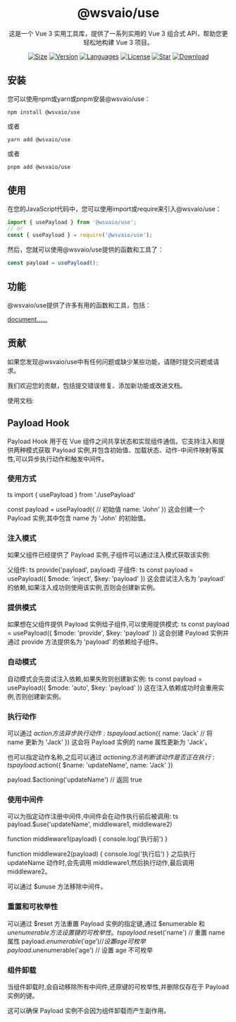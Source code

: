 <center>

# @wsvaio/use

这是一个 Vue 3 实用工具库，提供了一系列实用的 Vue 3 组合式 API，帮助您更轻松地构建 Vue 3 项目。

[![Size](https://img.shields.io/bundlephobia/minzip/@wsvaio/use/latest)](https://www.npmjs.com/package/@wsvaio/use) [![Version](https://img.shields.io/npm/v/@wsvaio/use)](https://www.npmjs.com/package/@wsvaio/use) [![Languages](https://img.shields.io/github/languages/top/wsvaio/use)](https://www.npmjs.com/package/@wsvaio/use) [![License](https://img.shields.io/npm/l/@wsvaio/use)](https://www.npmjs.com/package/@wsvaio/use) [![Star](https://img.shields.io/github/stars/wsvaio/use)](https://github.com/wsvaio/use) [![Download](https://img.shields.io/npm/dm/@wsvaio/use)](https://www.npmjs.com/package/@wsvaio/use)

</center>

## 安装

您可以使用npm或yarn或pnpm安装@wsvaio/use：

`npm install @wsvaio/use`

或者

`yarn add @wsvaio/use`

或者

`pnpm add @wsvaio/use`

## 使用

在您的JavaScript代码中，您可以使用import或require来引入@wsvaio/use：

``` javascript
import { usePayload } from '@wsvaio/use';
// or
const { usePayload } = require('@wsvaio/use');
```

然后，您就可以使用@wsvaio/use提供的函数和工具了：

``` javascript
const payload = usePayload();
```

## 功能

@wsvaio/use提供了许多有用的函数和工具，包括：

[document……](https://wsvaio.github.io/use/modules.html)

## 贡献

如果您发现@wsvaio/use中有任何问题或缺少某些功能，请随时提交问题或请求。

我们欢迎您的贡献，包括提交错误修复、添加新功能或改进文档。



使用文档:

## Payload Hook

Payload Hook 用于在 Vue 组件之间共享状态和实现组件通信。它支持注入和提供两种模式获取 Payload 实例,并包含初始值、加载状态、动作-中间件映射等属性,可以异步执行动作和触发中间件。

### 使用方式
ts
import { usePayload } from './usePayload'

const payload = usePayload({
  // 初始值
  name: 'John'
})
这会创建一个 Payload 实例,其中包含 name 为 'John' 的初始值。

### 注入模式

如果父组件已经提供了 Payload 实例,子组件可以通过注入模式获取该实例:

父组件:
ts
provide('payload', payload)
子组件:
ts
const payload = usePayload({
  $mode: 'inject',
  $key: 'payload'
})
这会尝试注入名为 'payload' 的依赖,如果注入成功则使用该实例,否则会创建新实例。

### 提供模式

如果想在父组件提供 Payload 实例给子组件,可以使用提供模式:
ts
const payload = usePayload({
  $mode: 'provide',
  $key: 'payload'
})
这会创建 Payload 实例并通过 provide 方法提供名为 'payload' 的依赖给子组件。

### 自动模式

自动模式会先尝试注入依赖,如果失败则创建新实例:
ts
const payload = usePayload({
  $mode: 'auto',
  $key: 'payload'
})
这在注入依赖成功时会重用实例,否则创建新实例。

### 执行动作

可以通过 $action 方法异步执行动作:
ts
payload.$action({
  name: 'Jack'  // 将 name 更新为 'Jack'
})
这会将 Payload 实例的 name 属性更新为 'Jack'。

也可以指定动作名称,之后可以通过 $actioning 方法判断该动作是否正在执行:
ts
payload.$action({
  $name: 'updateName',
  name: 'Jack'
})

payload.$actioning('updateName') // 返回 true
### 使用中间件

可以为指定动作注册中间件,中间件会在动作执行前后被调用:
ts
payload.$use('updateName', middleware1, middleware2)

function middleware1(payload) {
  console.log('执行前')
}

function middleware2(payload) {
  console.log('执行后')
}
之后执行 updateName 动作时,会先调用 middleware1,然后执行动作,最后调用 middleware2。

可以通过 $unuse 方法移除中间件。

### 重置和可枚举性

可以通过 $reset 方法重置 Payload 实例的指定键,通过 $enumerable 和 $unenumerable 方法设置键的可枚举性。
ts
payload.$reset('name')     // 重置 name 属性
payload.$enumerable('age') // 设置 age 可枚举
payload.$unenumerable('age') // 设置 age 不可枚举
### 组件卸载

当组件卸载时,会自动移除所有中间件,还原键的可枚举性,并删除仅存在于 Payload 实例的键。

这可以确保 Payload 实例不会因为组件卸载而产生副作用。
